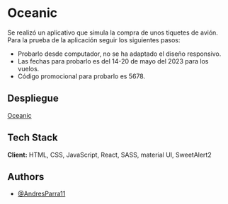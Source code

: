 # Oceanic

Se realizó un aplicativo que simula la compra de unos tiquetes de avión. Para la prueba de la aplicación seguir los siguientes pasos:

- Probarlo desde computador, no se ha adaptado el diseño responsivo.
- Las fechas para probarlo es del 14-20 de mayo del 2023 para los vuelos.
- Código promocional para probarlo es 5678.

## Despliegue

[Oceanic](https://valentinasj.github.io/Oceanic/)
## Tech Stack

**Client:** HTML, CSS, JavaScript, React, SASS, material UI, SweetAlert2


## Authors

- [@AndresParra11](https://github.com/AndresParra11)


